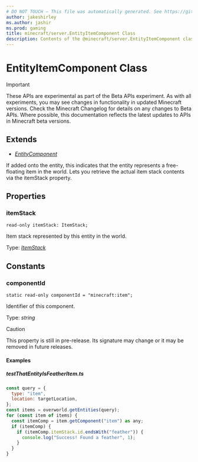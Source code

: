 ```yaml
---
# DO NOT TOUCH — This file was automatically generated. See https://github.com/mojang/minecraftapidocsgenerator to modify descriptions, examples, etc.
author: jakeshirley
ms.author: jashir
ms.prod: gaming
title: minecraft/server.EntityItemComponent Class
description: Contents of the @minecraft/server.EntityItemComponent class.
---
```

# EntityItemComponent Class
>[!IMPORTANT]
>These APIs are experimental as part of the Beta APIs experiment. As with all experiments, you may see changes in functionality in updated Minecraft versions. Check the Minecraft Changelog for details on any changes to Beta APIs. Where possible, this documentation reflects the latest updates to APIs in Minecraft beta versions.
## Extends
- [*EntityComponent*](EntityComponent.md)

If added onto the entity, this indicates that the entity represents a free-floating item in the world. Lets you retrieve the actual item stack contents via the itemStack property.

## Properties

### **itemStack**
`read-only itemStack: ItemStack;`

Item stack represented by this entity in the world.

Type: [*ItemStack*](ItemStack.md)

## Constants

### **componentId**
`static read-only componentId = "minecraft:item";`

Identifier of this component.

Type: *string*

> [!CAUTION]
> This property is still in pre-release.  Its signature may change or it may be removed in future releases.

#### **Examples**
##### *testThatEntityIsFeatherItem.ts*
```javascript
const query = {
  type: "item",
  location: targetLocation,
};
const items = overworld.getEntities(query);
for (const item of items) {
  const itemComp = item.getComponent("item") as any;
  if (itemComp) {
    if (itemComp.itemStack.id.endsWith("feather")) {
      console.log("Success! Found a feather", 1);
    }
  }
}
```

